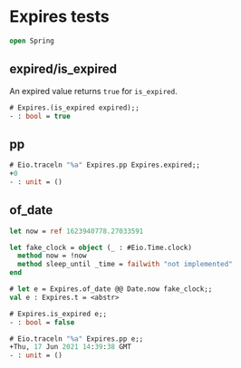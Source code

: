 # Expires tests

```ocaml
open Spring
```

## expired/is_expired

An expired value returns `true` for `is_expired`.

```ocaml
# Expires.(is_expired expired);;
- : bool = true
```

## pp

```ocaml
# Eio.traceln "%a" Expires.pp Expires.expired;;
+0
- : unit = ()
```

## of_date

```ocaml
let now = ref 1623940778.27033591

let fake_clock = object (_ : #Eio.Time.clock)
  method now = !now
  method sleep_until _time = failwith "not implemented"
end
```

```ocaml
# let e = Expires.of_date @@ Date.now fake_clock;;
val e : Expires.t = <abstr>

# Expires.is_expired e;;
- : bool = false

# Eio.traceln "%a" Expires.pp e;;
+Thu, 17 Jun 2021 14:39:38 GMT
- : unit = ()
```

